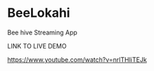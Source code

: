 # BeeLokahi
Bee hive Streaming App

LINK TO LIVE DEMO 

https://www.youtube.com/watch?v=nrlTHIiTEJk
